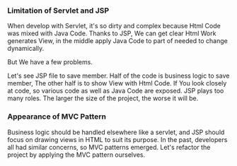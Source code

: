 ### Limitation of Servlet and JSP
When develop with Servlet, it's so dirty and complex because Html Code was mixed with Java Code.
Thanks to JSP, We can get clear Html Work generates View, in the middle apply Java Code to part of needed to change dynamically.

But We have a few problems.

Let's see JSP file to save member.
Half of the code is business logic to save member, The other half is to show View with Html Code.
If You look closely at code, so various code as well as Java Code are exposed.
JSP plays too many roles. 
The larger the size of the project, the worse it will be.

### Appearance of MVC Pattern
Business logic should be handled elsewhere like a servlet, and JSP should focus on drawing views in HTML to suit its purpose. 
In the past, developers all had similar concerns, so MVC patterns emerged. 
Let's refactor the project by applying the MVC pattern ourselves.